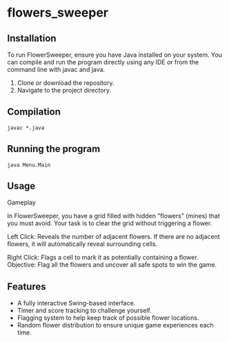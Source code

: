 # flowers_sweeper



## Installation
To run FlowerSweeper, ensure you have Java installed on your system. You can compile and run the program directly using any IDE or from the command line with javac and java.

1. Clone or download the repository.
2. Navigate to the project directory.

## Compilation
```
javac *.java
```
## Running the program
```
java Menu.Main

```
## Usage
Gameplay

In FlowerSweeper, you have a grid filled with hidden "flowers" (mines) that you must avoid. Your task is to clear the grid without triggering a flower.

Left Click: Reveals the number of adjacent flowers. If there are no adjacent flowers, it will automatically reveal surrounding cells.

Right Click: Flags a cell to mark it as potentially containing a flower.
Objective: Flag all the flowers and uncover all safe spots to win the game.

## Features
* A fully interactive Swing-based interface.
* Timer and score tracking to challenge yourself.
* Flagging system to help keep track of possible flower locations.
* Random flower distribution to ensure unique game experiences each time.